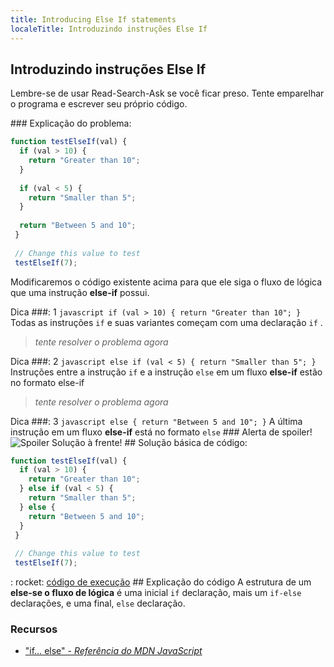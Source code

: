 ```yaml
---
title: Introducing Else If statements
localeTitle: Introduzindo instruções Else If
---
```

## Introduzindo instruções Else If

Lembre-se de usar Read-Search-Ask se você ficar preso. Tente emparelhar o programa e escrever seu próprio código.

\### Explicação do problema:

```javascript
function testElseIf(val) { 
  if (val > 10) { 
    return "Greater than 10"; 
  } 
 
  if (val < 5) { 
    return "Smaller than 5"; 
  } 
 
  return "Between 5 and 10"; 
 } 
 
 // Change this value to test 
 testElseIf(7); 
```

Modificaremos o código existente acima para que ele siga o fluxo de lógica que uma instrução **else-if** possui.

Dica ###: 1 `javascript if (val > 10) { return "Greater than 10"; }` Todas as instruções `if` e suas variantes começam com uma declaração `if` .

> _tente resolver o problema agora_

Dica ###: 2 `javascript else if (val < 5) { return "Smaller than 5"; }` Instruções entre a instrução `if` e a instrução `else` em um fluxo **else-if** estão no formato else-if

> _tente resolver o problema agora_

Dica ###: 3 `javascript else { return "Between 5 and 10"; }` A última instrução em um fluxo **else-if** está no formato `else` ### Alerta de spoiler! ![Spoiler](http://discourse-user-assets.s3.amazonaws.com/original/2X/2/2d6c412a50797771301e7ceabd554cef4edcd74d.gif) Solução à frente! ## Solução básica de código:

```javascript
function testElseIf(val) { 
  if (val > 10) { 
    return "Greater than 10"; 
  } else if (val < 5) { 
    return "Smaller than 5"; 
  } else {
    return "Between 5 and 10";
  }
 } 
 
 // Change this value to test 
 testElseIf(7); 
```

: rocket: [código de execução](https://repl.it/@RyanPisuena/GoldenWorriedRuntime) ## Explicação do código A estrutura de um **else-se o fluxo de lógica** é uma inicial `if` declaração, mais um `if-else` declarações, e uma final, `else` declaração.

### Recursos

*   ["if… else" - _Referência do MDN JavaScript_](https://developer.mozilla.org/en-US/docs/Web/JavaScript/Reference/Statements/if…else)